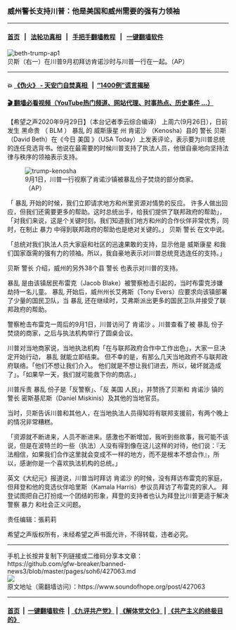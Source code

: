 ### 威州警长支持川普：他是美国和威州需要的强有力领袖
------------------------

#### [首页](https://github.com/gfw-breaker/banned-news3/blob/master/README.md) &nbsp;&nbsp;|&nbsp;&nbsp; [法轮功真相](https://github.com/begood0513/basic/blob/master/README.md)  &nbsp;&nbsp;|&nbsp;&nbsp; [手把手翻墙教程](https://github.com/gfw-breaker/guides/wiki)  &nbsp;&nbsp;|&nbsp;&nbsp; [一键翻墙软件](https://github.com/gfw-breaker/nogfw/blob/master/README.md)  



<div><img alt="beth-trump-ap1" src="https://img.soundofhope.org/2020-09/beth-trump-ap1-1601400055597.jpg"/>
<br/><figcaption class="caption">
 贝斯（右一）在川普9月初拜访肯诺沙时与川普一行在一起。（AP）
</figcaption></div><hr/>

#### 💥 [《伪火》 - 天安门自焚真相 ](http://158.247.195.190:10000/videos/blog/weihuo.html)&nbsp; |&nbsp; [“1400例”谎言揭秘  ](http://158.247.195.190:10000/videos/blog/jiexi1400.html)

#### [ 🎬  翻墙必看视频（YouTube热门频道、网站代理、时事热点、历史事件 ...）](https://github.com/gfw-breaker/links/blob/master/banned.md)

<div><div class="Content__Wrapper sc-1bvya0-0 grZQxZ">
 <p class="meta-top">
  <span class="meta">
   【希望之声2020年9月29日】（本台记者季云综合编译）
  </span>
  上周六(9月26日），日前发生
  <ok href="/term/295133">
   黑命贵
  </ok>
  （
  <ok href="/term/306418">
   BLM
  </ok>
  ）
  <ok href="/term/296125">
   暴乱
  </ok>
  的
  <ok href="/term/386869">
   威斯康星
  </ok>
  州
  <ok href="/term/386872">
   肯诺沙
  </ok>
  （Kenosha）县的
  <ok href="/term/63144">
   警长
  </ok>
  贝斯（David Beth）在《今日
  <ok href="/term/1045">
   美国
  </ok>
  》（USA Today）上发表评论，表示要为川普总统的连任竞选背书。他说在最需要的时候川普支持了执法人员，他很自豪地向坚持法律与秩序的领袖表示支持。
 </p>
 <figure class="OImage__StyledFigure-sc-1lfley0-0 hHSfVg">
  <img alt="trump-kenosha" src="https://img.soundofhope.org/2020-09/1601401507310.jpg"/>
  <br/><figcaption>
   9月1日，川普一行视察了肯诺沙镇被暴乱份子焚烧的部分商家。（AP）
  </figcaption>
 </figure>
 <p>
  「
  <ok href="/term/296125">
   暴乱
  </ok>
  开始的时候，我们立即请求地方和州里资源对情势的反应。 许多人做出回应，但我们还需要更多的帮助。这时总统出手，给我们提供了联邦政府的帮助」，「对我们来说，这是个关键时刻，我们知道我们地方和州的合作伙伴非常优秀，同时，在制止
  <ok href="/term/13655">
   暴力
  </ok>
  中得到联邦政府的帮助也是绝对关键的。」 贝斯
  <ok href="/term/63144">
   警长
  </ok>
  在文中说。
 </p>
 <div class="AD_Embed__Wrap-sc-1xslmin-0 igMuqX module desktop">
  <div>
  </div>
 </div>
 <p>
  「总统对我们执法人员大家庭和社区的迅速果敢的支持，显示他是
  <ok href="/term/386869">
   威斯康星
  </ok>
  和我们国家亟需的强有力的领袖。所以，我自豪地表示对川普总统竞选连任的支持。」
 </p>
 <p>
  贝斯
  <ok href="/term/63144">
   警长
  </ok>
  介绍，威州的另外38个县
  <ok href="/term/63144">
   警长
  </ok>
  也表示对川普的支持。
 </p>
 <p>
  <ok href="/term/296125">
   暴乱
  </ok>
  是由该镇居民布雷克（Jacob Blake）被警察枪击引起的，当时布雷克涉嫌劫持一名儿童。
  <ok href="/term/296125">
   暴乱
  </ok>
  开始后，威州州长艾弗斯（Tony Evers）应要求向该镇部署了少量的国民卫队，当
  <ok href="/term/296125">
   暴乱
  </ok>
  还在继续时，艾弗斯派出更多的国民卫队并接受了联邦政府的帮助。
 </p>
 <p>
  警察枪击布雷克一周后的9月1日，川普访问了
  <ok href="/term/386872">
   肯诺沙
  </ok>
  。川普查看了被
  <ok href="/term/296125">
   暴乱
  </ok>
  份子焚烧的商家，之后与执法机构举行了圆桌会议。
 </p>
 <p>
  川普对当地商家说，当地执法机构「在与联邦政府合作中工作出色」，大家一旦决定开始行动，
  <ok href="/term/296125">
   暴乱
  </ok>
  就能立即结束。 但不幸的是，有那么几天当地政府不与联邦政府联络。「他们不想让我们介入。 他们就是不想让我们进去，所以，破坏就造成了」。「如果早一天，我们就可能救下你的商店。」
 </p>
 <p>
  川普斥责
  <ok href="/term/296125">
   暴乱
  </ok>
  份子是「反警察」、「反
  <ok href="/term/1045">
   美国
  </ok>
  人民」，并赞扬了贝斯和
  <ok href="/term/386872">
   肯诺沙
  </ok>
  镇的
  <ok href="/term/63144">
   警长
  </ok>
  密斯基尼斯（Daniel Miskinis）及其他的当地官员。
 </p>
 <p>
  当时，贝斯告诉川普和其他人，在当地执法人员得知将有联邦支援前，有两个晚上的情况非常糟糕。
 </p>
 <p>
  「资源就不断进来，人员不断进来。感激也不断增加，我听到些故事，我可能不该说，但是在波特兰的一些（执法）人没有得到像在这儿这样的对待，他们说：『无法相信，如果我们合作这里就会变成不一样的地方，而不是根本不想合作』，所以，感谢你是一个喜欢执法机构的总统。」
 </p>
 <p>
  英文《大纪元》报道说，川普当时拜访
  <ok href="/term/386872">
   肯诺沙
  </ok>
  的时候，没有拜访布雷克的家庭，但拜登和他的竞选伙伴哈里斯（Kamala Harris）参议员拜访了布雷克的家人。 拜登试图把自己打扮成一个团结的形象，拜登的支持者也认为拜登比川普更适于解决警察
  <ok href="/term/13655">
   暴力
  </ok>
  和社会正义问题。
 </p>
 <p class="meta-btm">
  责任编辑：張莉莉
 </p>
 <p class="meta-btm">
  希望之声版权所有，未经希望之声书面允许，不得转载，违者必究。
 </p>
</div>
</div>
<hr/>
手机上长按并复制下列链接或二维码分享本文章：<br/>
https://github.com/gfw-breaker/banned-news3/blob/master/pages/soh6/427063.md <br/>
<a href='https://github.com/gfw-breaker/banned-news3/blob/master/pages/soh6/427063.md'><img src='https://github.com/gfw-breaker/banned-news3/blob/master/pages/soh6/427063.md.png'/></a> <br/>
原文地址（需翻墙访问）：https://www.soundofhope.org/post/427063


------------------------
#### [首页](https://github.com/gfw-breaker/banned-news3/blob/master/README.md) &nbsp;|&nbsp; [一键翻墙软件](https://github.com/gfw-breaker/nogfw/blob/master/README.md) &nbsp;| [《九评共产党》](https://github.com/gfw-breaker/9ping.md/blob/master/README.md#九评之一评共产党是什么) | [《解体党文化》](https://github.com/gfw-breaker/jtdwh.md/blob/master/README.md) | [《共产主义的终极目的》](https://github.com/gfw-breaker/gczydzjmd.md/blob/master/README.md)


<img src='http://gfw-breaker.win/banned-news3/pages/soh6/427063.md' width='0px' height='0px'/>